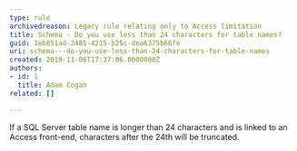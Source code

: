 ```yaml
---
type: rule
archivedreason: Legacy rule relating only to Access limitation
title: Schema - Do you use less than 24 characters for table names?
guid: 1eb851ad-2485-4215-b25c-dea6375b66fe
uri: schema---do-you-use-less-than-24-characters-for-table-names
created: 2019-11-06T17:37:06.0000000Z
authors:
- id: 1
  title: Adam Cogan
related: []

---
```



<p class="ssw15-rteElement-P">​​If a SQL Server table name is longer than 24 characters and is linked to an Access front-end, characters after the 24th will be truncated.​<br></p>
<br><excerpt class='endintro'></excerpt><br>



